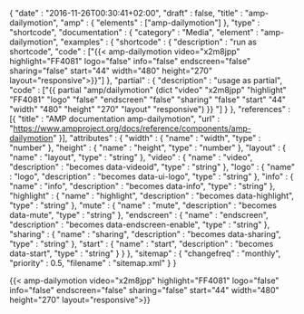 {
    "date" : "2016-11-26T00:30:41+02:00",
    "draft" : false,
    "title" : "amp-dailymotion",
    "amp" : {
        "elements" : ["amp-dailymotion"]
    },
    "type" : "shortcode",
    "documentation" : {
        "category" : "Media",
        "element" : "amp-dailymotion",
        "examples" : {
            "shortcode" : {
              "description" : "run as shortcode",
              "code" : ["{{< amp-dailymotion video=\"x2m8jpp\" highlight=\"FF4081\" logo=\"false\" info=\"false\" endscreen=\"false\" sharing=\"false\" start=\"44\" width=\"480\" height=\"270\" layout=\"responsive\">}}"]
            },
              "partial" : {
                "description" : "usage as partial",
                "code" : ["{{ partial \"amp/dailymotion\" (dict \"video\" \"x2m8jpp\" \"highlight\" \"FF4081\" \"logo\" \"false\" \"endscreen\" \"false\" \"sharing\" \"false\" \"start\" \"44\" \"width\" \"480\" \"height\" \"270\" \"layout\" \"responsive\") }} "]
              }
        },
        "references" : [{
            "title" : "AMP documentation amp-dailymotion",
            "url" : "https://www.ampproject.org/docs/reference/components/amp-dailymotion"
        }],
        "attributes" : {
            "width" : {
               "name" : "width",
               "type" : "number"
            },
            "height" : {
               "name" : "height",
               "type" : "number"
            },
            "layout" : {
               "name" : "layout",
               "type" : "string"
            },
            "video" : {
                "name" : "video",
                "description" : "becomes data-videoid",
                "type" : "string"
            },
            "logo" : {
                "name" : "logo",
                "description" : "becomes data-ui-logo",
                "type" : "string"
            },
            "info" : {
                "name" : "info",
                "description" : "becomes data-info",
                "type" : "string"
            },
            "highlight" : {
                "name" : "highlight",
                "description" : "becomes data-highlight",
                "type" : "string"
            },
            "mute" : {
                "name" : "mute",
                "description" : "becomes data-mute",
                "type" : "string"
            },
            "endscreen" : {
                "name" : "endscreen",
                "description" : "becomes data-endscreen-enable",
                "type" : "string"
            },
            "sharing" : {
                "name" : "sharing",
                "description" : "becomes data-sharing",
                "type" : "string"
            },
            "start" : {
                "name" : "start",
                "description" : "becomes data-start",
                "type" : "string"
            }
        }
    },
    "sitemap" : {
      "changefreq" : "monthly",
      "priority" : 0.5,
      "filename" : "sitemap.xml"
    }
}

{{< amp-dailymotion video=\"x2m8jpp\" highlight=\"FF4081\" logo=\"false\" info=\"false\" endscreen=\"false\" sharing=\"false\" start=\"44\" width=\"480\" height=\"270\" layout=\"responsive\">}}